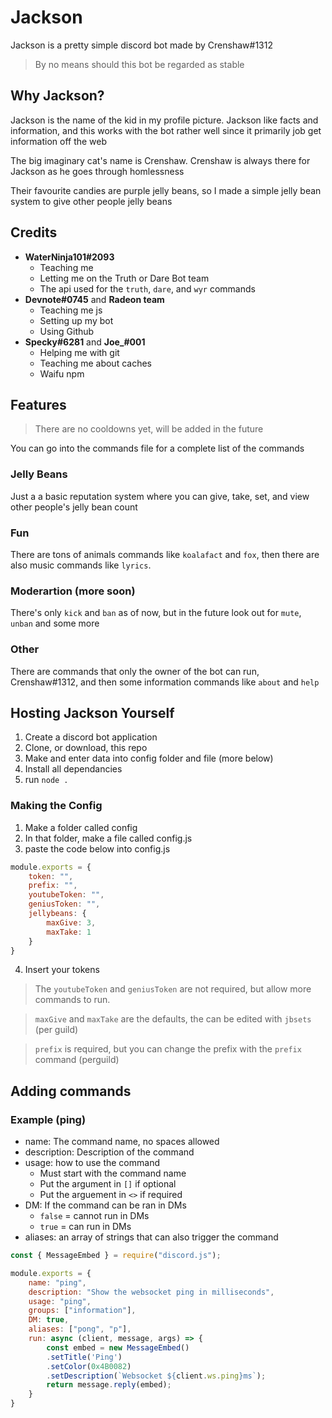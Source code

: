 # Jackson
Jackson is a pretty simple discord bot made by Crenshaw#1312
> By no means should this bot be regarded as stable

## Why Jackson?
Jackson is the name of the kid in my profile picture. Jackson like facts and information, and this works with the bot rather well since it primarily job get information off the web

The big imaginary cat's name is Crenshaw. Crenshaw is always there for Jackson as he goes through homlessness

Their favourite candies are purple jelly beans, so I made a simple jelly bean system to give other people jelly beans



## Credits
- **WaterNinja101#2093**
    - Teaching me
    - Letting me on the Truth or Dare Bot team
    - The api used for the `truth`, `dare`, and `wyr` commands
- **Devnote#0745** and **Radeon team**
    - Teaching me js
    - Setting up my bot
    - Using Github
- **Specky#6281** and **Joe_#001**
    - Helping me with git
    - Teaching me about caches
    - Waifu npm

## Features
>There are no cooldowns yet, will be added in the future

You can go into the commands file for a complete list of the commands

### Jelly Beans
Just a a basic reputation system where you can give, take, set, and view other people's jelly bean count

### Fun
There are tons of animals commands like `koalafact` and `fox`, then there are also music commands like `lyrics`.

### Moderartion (more soon)
There's only `kick` and `ban` as of now, but in the future look out for `mute`, `unban` and some more

### Other
There are commands that only the owner of the bot can run, Crenshaw#1312, and then some information commands like `about` and `help`

## Hosting Jackson Yourself
1. Create a discord bot application
2. Clone, or download, this repo
3. Make and enter data into config folder and file (more below) 
4. Install all dependancies
5. run `node .`

### Making the Config
1. Make a folder called config
2. In that folder, make a file called config.js
3. paste the code below into config.js
```js
module.exports = {
    token: "",
    prefix: "",
    youtubeToken: "",
    geniusToken: "",
    jellybeans: {
        maxGive: 3,
        maxTake: 1
    }
}
```
4. Insert your tokens
> The `youtubeToken` and `geniusToken` are not required, but allow more commands to run.

> `maxGive` and `maxTake` are the defaults, the can be edited with `jbsets` (per guild)

> `prefix` is required, but you can change the prefix with the `prefix` command (perguild)

## Adding commands
### Example (ping)
- name: The command name, no spaces allowed
- description: Description of the command
- usage: how to use the command
    - Must start with the command name
    - Put the argument in `[]` if optional
    - Put the arguement in `<>` if required
- DM: If the command can be ran in DMs
    - `false` = cannot run in DMs
    - `true` = can run in DMs
- aliases: an array of strings that can also trigger the command

```js
const { MessageEmbed } = require("discord.js");

module.exports = {
    name: "ping",
    description: "Show the websocket ping in milliseconds",
    usage: "ping",
    groups: ["information"],
    DM: true,
    aliases: ["pong", "p"],
    run: async (client, message, args) => {
        const embed = new MessageEmbed()
        .setTitle('Ping')
        .setColor(0x4B0082)
        .setDescription(`Websocket ${client.ws.ping}ms`);
        return message.reply(embed);
    }
}
```